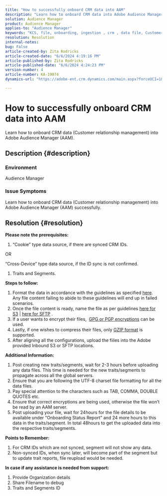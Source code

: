 ```yaml
---
title: "How to successfully onboard CRM data into AAM"
description: "Learn how to onboard CRM data into Adobe Audience Manager (AAM)"
solution: Audience Manager
product: Audience Manager
applies-to: "Audience Manager"
keywords: "KCS, file, onboarding, ingestion , crm , data file, Customer relationship management"
resolution: Resolution
internal-notes: 
bug: False
article-created-by: Zita Rodricks
article-created-date: "6/6/2024 4:19:16 PM"
article-published-by: Zita Rodricks
article-published-date: "6/6/2024 4:24:23 PM"
version-number: 4
article-number: KA-19074
dynamics-url: "https://adobe-ent.crm.dynamics.com/main.aspx?forceUCI=1&pagetype=entityrecord&etn=knowledgearticle&id=53ef1482-2024-ef11-840a-000d3a372703"

---
```

# How to successfully onboard CRM data into AAM

Learn how to onboard CRM data (Customer relationship management) into Adobe Audience Manager (AAM).
## Description {#description}


### Environment

Audience Manager

### Issue Symptoms

Learn how to onboard CRM data (Customer relationship management) into Adobe Audience Manager (AAM) successfully.


## Resolution {#resolution}


<b>Please note the prerequisites:</b>

1. “Cookie” type data source, if there are synced CRM IDs.


OR

“Cross-Device” type data source, if the ID sync is not confirmed.

1. Traits and Segments.


<b>Steps to follow:</b>

1. Format the data in accordance with the guidelines as specified [here](https://experienceleague.adobe.com/docs/audience-manager/user-guide/implementation-integration-guides/sending-audience-data/batch-data-transfer-process/inbound-file-contents.html?lang=en). Any file content failing to abide to these guidelines will end up in failed scenarios.
2. Once the file content is ready, name the file as per guidelines [here for S3](https://experienceleague.adobe.com/docs/audience-manager/user-guide/implementation-integration-guides/sending-audience-data/batch-data-transfer-process/inbound-s3-filenames.html?lang=en) | [here for SFTP](https://experienceleague.adobe.com/docs/audience-manager/user-guide/implementation-integration-guides/sending-audience-data/batch-data-transfer-process/inbound-ftp-filenames.html?lang=en) .
3. If a user wants to encrypt their files,  [GPG or PGP encryptions](https://experienceleague.adobe.com/docs/audience-manager/user-guide/implementation-integration-guides/sending-audience-data/batch-data-transfer-process/inbound-file-encryption.html?lang=en) can be used.
4. Lastly, if one wishes to compress their files, only [GZIP format](https://experienceleague.adobe.com/docs/audience-manager/user-guide/implementation-integration-guides/sending-audience-data/batch-data-transfer-process/inbound-file-compression.html?lang=en) is supported.
5. After aligning all the configurations, upload the fiiles into the Adobe provided Inbound S3 or SFTP locations.


<b>Additional Information:</b>

1. Post creating new traits/segments, wait for 2-3 hours before uploading any data files. This time is needed for the new traits/segments to propagate across all the global servers.
2. Ensure that you are following the UTF-8 charset file formatting for all the data files.
3. Pay special attention to the characters such as TAB, COMMA, DOUBLE QUOTES etc.
4. Ensure that correct encryptions are being used, otherwise the file won’t be read by an AAM server.
5. Post uploading your file, wait for 24hours for the file details to be available under “Onboarding Status Report” and 24 more hours to this data in the traits/segment. In total 48hours to get the uploaded data into the respective traits/segments.


<b>Points to Remember:</b>

1. For CRM IDs which are not synced, segment will not show any data.
2. Non-synced IDs, when sync later, will become part of the segment but to update trait reports, file reupload would be needed.


<b>In case if any assistance is needed from support:</b>

1. Provide Organization details
2. Share Filename to debug
3. Traits and Segments ID

